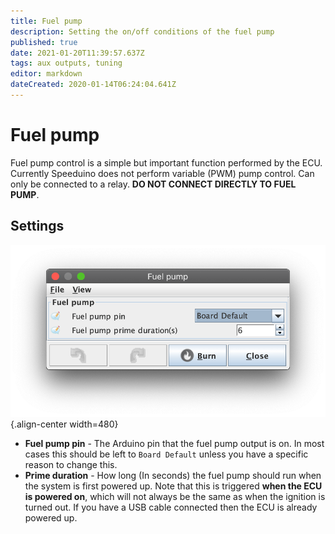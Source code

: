 ```yaml
---
title: Fuel pump
description: Setting the on/off conditions of the fuel pump
published: true
date: 2021-01-20T11:39:57.637Z
tags: aux outputs, tuning
editor: markdown
dateCreated: 2020-01-14T06:24:04.641Z
---
```


# Fuel pump
Fuel pump control is a simple but important function performed by the ECU. Currently Speeduino does not perform variable (PWM) pump control. Can only be connected to a relay. <b>DO NOT CONNECT DIRECTLY TO FUEL PUMP</b>.

## Settings
![fuel_pump.png](/img/accessories/fuel_pump.png){.align-center width=480}

* **Fuel pump pin** - The Arduino pin that the fuel pump output is on. In most cases this should be left to `Board Default` unless you have a specific reason to change this. 
* **Prime duration** - How long (In seconds) the fuel pump should run when the system is first powered up. Note that this is triggered **when the ECU is powered on**, which will not always be the same as when the ignition is turned out. If you have a USB cable connected then the ECU is already powered up. 